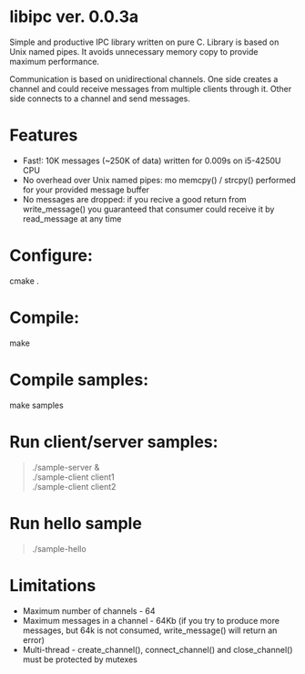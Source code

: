 # libipc ver. 0.0.3a
Simple and productive IPC library written on pure C. Library is based on Unix named pipes. It avoids unnecessary memory copy to provide maximum performance.

Communication is based on unidirectional channels. One side creates a channel and could receive messages from multiple clients through it. Other side connects to a channel and send messages.

# Features
* Fast!: 10K messages (~250K of data) written for 0.009s on i5-4250U CPU  
* No overhead over Unix named pipes: mo memcpy() / strcpy() performed for your provided message buffer  
* No messages are dropped: if you recive a good return from write_message() you guaranteed that consumer could receive it by read_message at any time

# Configure:
cmake .

# Compile:
make

# Compile samples:
make samples

# Run client/server samples:
> ./sample-server &  
> ./sample-client client1  
> ./sample-client client2

# Run hello sample
> ./sample-hello

# Limitations
* Maximum number of channels - 64  
* Maximum messages in a channel - 64Kb (if you try to produce more messages, but 64k is not consumed, write_message() will return an error)  
* Multi-thread - create_channel(), connect_channel() and close_channel() must be protected by mutexes
